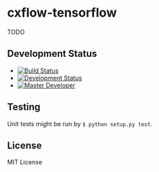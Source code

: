 # cxflow-tensorflow

TODO

## Development Status

- [![Build Status](https://gitlab.com/Cognexa/cxflow-tensorflow/badges/master/build.svg)](https://gitlab.com/Cognexa/cxflow-tensorflow/builds/)
- [![Development Status](https://img.shields.io/badge/status-CX%20Regular-brightgreen.svg?style=flat)]()
- [![Master Developer](https://img.shields.io/badge/master-Petr%20Bělohlávek-lightgrey.svg?style=flat)]()

## Testing
Unit tests might be run by `$ python setup.py test`.

## License
MIT License
